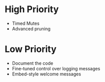 # High Priority
* Timed Mutes
* Advanced pruning
# Low Priority
* Document the code
* Fine-tuned control over logging messages
* Embed-style welcome messages
